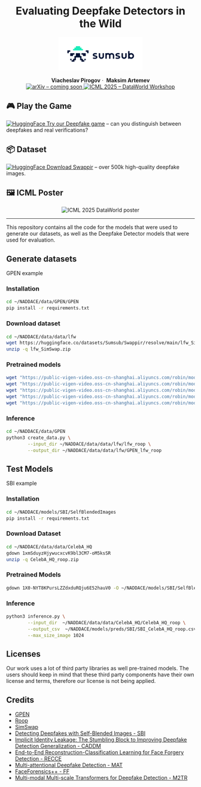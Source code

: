 <h1 align="center">Evaluating Deepfake Detectors in the Wild</h1>

<p align="center">
  <img src="pics/Sumsub_logo.png" alt="Sumsub" height="90"/>
</p>

<p align="center">
  <strong>Viacheslav&nbsp;Pirogov</strong>&nbsp;&middot;&nbsp;
  <strong>Maksim&nbsp;Artemev</strong><br/>
  <a href="https://img.shields.io/badge/arXiv-coming--soon-lightgrey.svg">
    <img src="https://img.shields.io/badge/arXiv-coming--soon-lightgrey.svg" alt="arXiv – coming soon"/>
  </a>
  <a href="https://icml.cc/virtual/2025/workshop/39966">
    <img src="https://img.shields.io/badge/ICML&nbsp;2025&nbsp;Workshop-DataWorld-blueviolet.svg" alt="ICML 2025 – DataWorld Workshop"/>
  </a>
</p>

## 🎮 Play the Game  
[<img src="https://huggingface.co/front/assets/huggingface_logo.svg" alt="HuggingFace" height="24"/> Try our Deepfake game](https://huggingface.co/spaces/Sumsub/Deepfake-Game) – 
can you distinguish between deepfakes and real verifications?

## 📦 Dataset  
[<img src="https://huggingface.co/front/assets/huggingface_logo.svg" alt="HuggingFace" height="24"/> Download Swappir](https://huggingface.co/datasets/Sumsub/Swappir) – over 500k high-quality deepfake images.

## 🖼️ ICML Poster  
<p align="center">
  <img src="pics/ICML_poster.png" alt="ICML 2025 DataWorld poster" width="560"/>
</p>

---
This repository contains all the code for the models that were used to generate our datasets,
as well as the Deepfake Detector models that were used for evaluation.

## Generate datasets
GPEN example

### Installation
```bash
cd ~/NADDACE/data/GPEN/GPEN
pip install -r requirements.txt
```

### Download dataset
```bash
cd ~/NADDACE/data/data/lfw
wget https://huggingface.co/datasets/Sumsub/Swappir/resolve/main/lfw_SimSwap.zip
unzip -q lfw_SimSwap.zip
```

### Pretrained models

```bash
wget "https://public-vigen-video.oss-cn-shanghai.aliyuncs.com/robin/models/RetinaFace-R50.pth" -O weights/RetinaFace-R50.pth
wget "https://public-vigen-video.oss-cn-shanghai.aliyuncs.com/robin/models/GPEN-BFR-512.pth" -O weights/GPEN-BFR-512.pth
wget "https://public-vigen-video.oss-cn-shanghai.aliyuncs.com/robin/models/GPEN-BFR-256.pth" -O weights/GPEN-BFR-256.pth
wget "https://public-vigen-video.oss-cn-shanghai.aliyuncs.com/robin/models/realesrnet_x2.pth" -O weights/realesrnet_x2.pth
wget "https://public-vigen-video.oss-cn-shanghai.aliyuncs.com/robin/models/ParseNet-latest.pth" -O weights/ParseNet-latest.pth
```

### Inference

```bash
cd ~/NADDACE/data/GPEN
python3 create_data.py \
        --input_dir ~/NADDACE/data/data/lfw/lfw_roop \
        --output_dir ~/NADDACE/data/data/lfw/GPEN_lfw_roop
```

## Test Models
SBI example

### Installation
```bash
cd ~/NADDACE/models/SBI/SelfBlendedImages
pip install -r requirements.txt
```
### Download Dataset
```bash
cd ~/NADDACE/data/data/CelebA_HQ
gdown 1xmSduyzHjywucxcvK9bl3CM7-oM5ksSR
unzip -q CelebA_HQ_roop.zip
```
### Pretrained Models
```bash
gdown 1X0-NYT8KPursLZZdxduRQju6E52hauV0 -O ~/NADDACE/models/SBI/SelfBlendedImages/weights/FFc23.tar
```
### Inference
```bash
python3 inference.py \
        --input_dir  ~/NADDACE/data/data/CelebA_HQ/CelebA_HQ_roop \
        --output_csv  ~/NADDACE/models/preds/SBI/SBI_CelebA_HQ_roop.csv \
        --max_size_image 1024
```

## Licenses

Our work uses a lot of third party libraries as well pre-trained models. The users should keep in mind that these third party components have their own license and terms, therefore our license is not being applied.

## Credits

- [GPEN](https://github.com/yangxy/GPEN)
- [Roop](https://github.com/s0md3v/roop)
- [SimSwap](https://github.com/neuralchen/SimSwap)
- [Detecting Deepfakes with Self-Blended Images - SBI](https://github.com/mapooon/SelfBlendedImages)
- [Implicit Identity Leakage: The Stumbling Block to Improving Deepfake Detection Generalization - CADDM](https://github.com/megvii-research/CADDM)
- [End-to-End Reconstruction-Classification Learning for Face Forgery Detection -
RECCE](https://github.com/VISION-SJTU/RECCE)
- [Multi-attentional Deepfake Detection - MAT](https://github.com/yoctta/multiple-attention)
- [FaceForensics++ - FF](https://github.com/ondyari/FaceForensics)
- [Multi-modal Multi-scale Transformers for Deepfake Detection - M2TR](https://github.com/wangjk666/M2TR-Multi-modal-Multi-scale-Transformers-for-Deepfake-Detection)
